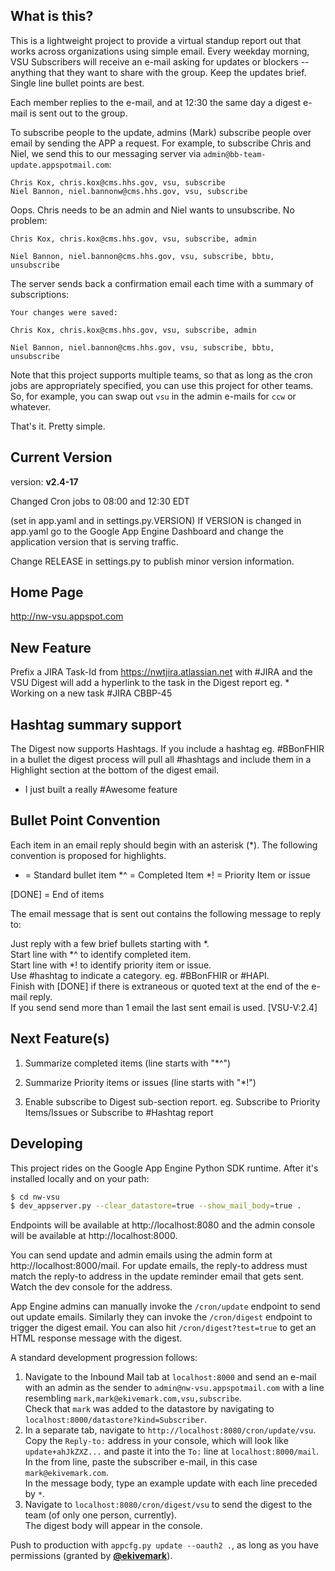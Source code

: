 ## What is this?

This is a lightweight project to provide a virtual standup report out that
works across organizations using simple email.
Every weekday morning, VSU Subscribers will receive an e-mail asking 
for updates or blockers 
-- anything that they want to share with the group. Keep the updates brief. 
Single line bullet points are best.

Each member replies to the e-mail, and at 12:30 the same day 
a digest e-mail is sent out to the group.

To subscribe people to the update, admins (Mark) 
subscribe people over email by sending the APP a request. 
For example, to subscribe Chris and Niel, 
we send this to our messaging server via `admin@bb-team-update.appspotmail.com`:

    Chris Kox, chris.kox@cms.hhs.gov, vsu, subscribe  
    Niel Bannon, niel.bannonw@cms.hhs.gov, vsu, subscribe


Oops. Chris needs to be an admin and Niel wants to unsubscribe. No problem:


    Chris Kox, chris.kox@cms.hhs.gov, vsu, subscribe, admin

    Niel Bannon, niel.bannon@cms.hhs.gov, vsu, subscribe, bbtu, unsubscribe

The server sends back a confirmation email each time with a summary of subscriptions:

    Your changes were saved:

    Chris Kox, chris.kox@cms.hhs.gov, vsu, subscribe, admin

    Niel Bannon, niel.bannon@cms.hhs.gov, vsu, subscribe, bbtu, unsubscribe


Note that this project supports multiple teams, 
so that as long as the cron jobs are appropriately specified, 
you can use this project for other teams.  
So, for example, you can swap out `vsu` in the admin e-mails for 
`ccw` or whatever.

That's it. Pretty simple. 

## Current Version

version: **v2.4-17**

Changed Cron jobs to 08:00 and 12:30 EDT

(set in app.yaml and in settings.py.VERSION)
If VERSION is changed in app.yaml go to the Google App Engine Dashboard and 
change the application version that is serving traffic.

Change RELEASE in settings.py to publish minor version information.


## Home Page

http://nw-vsu.appspot.com

## New Feature

Prefix a JIRA Task-Id from https://nwtjira.atlassian.net with #JIRA and the 
VSU Digest will add a hyperlink to the task in the Digest report
eg. 
    * Working on a new task #JIRA CBBP-45
        

## Hashtag summary support

The Digest now supports Hashtags. If you include a hashtag eg. #BBonFHIR in a bullet
the digest process will pull all #hashtags and include them in a Highlight section 
at the bottom of the digest email. 

* I just built a really #Awesome feature


## Bullet Point Convention

Each item in an email reply should begin with an asterisk (*).
The following convention is proposed for highlights.

*  = Standard bullet item
*^ = Completed Item
*! = Priority Item or issue

[DONE] = End of items

The email message that is sent out contains the following message to reply to:


   Just reply with a few brief bullets starting with *.  
   Start line with *^ to identify completed item.  
   Start line with *! to identify priority item or issue.  
   Use #hashtag to indicate a category. eg. #BBonFHIR or #HAPI.  
   Finish with [DONE] if there is extraneous or quoted text at the end of the e-mail reply.  
   If you send send more than 1 email the last sent email is used. [VSU-V:2.4]  
 
 
## Next Feature(s)

1. Summarize completed items (line starts with "*^")
2. Summarize Priority items or issues (line starts with "*!")
 
3. Enable subscribe to Digest sub-section report.
eg. Subscribe to Priority Items/Issues or Subscribe to #Hashtag report

## Developing

This project rides on the Google App Engine Python SDK runtime. 
After it's installed locally and on your path:

```bash
$ cd nw-vsu
$ dev_appserver.py --clear_datastore=true --show_mail_body=true .
```

Endpoints will be available at http://localhost:8080 and 
the admin console will be available at http://localhost:8000. 

You can send update and admin emails using the admin form at http://localhost:8000/mail. 
For update emails, the reply-to address must match the reply-to address in the update reminder 
email that gets sent. Watch the dev console for the address.

App Engine admins can manually invoke the `/cron/update` endpoint to send out update emails. 
Similarly they can invoke the `/cron/digest` endpoint to trigger the digest email. 
You can also hit `/cron/digest?test=true` to get an HTML response message with the digest.

A standard development progression follows:

1. Navigate to the Inbound Mail tab at `localhost:8000` and send an e-mail 
with an admin as the sender to `admin@nw-vsu.appspotmail.com` 
with a line resembling `mark,mark@ekivemark.com,vsu,subscribe`.  
Check that `mark` was added to the datastore by navigating 
to `localhost:8000/datastore?kind=Subscriber`.
2. In a separate tab, navigate to `http://localhost:8080/cron/update/vsu`.  
Copy the `Reply-to:` address in your console, which will look like `update+ahJkZXZ...` 
and paste it into the `To:` line at `localhost:8000/mail`.  
In the from line, paste the subscriber e-mail, in this case `mark@ekivemark.com`.  
In the message body, type an example update with each line preceded by `*`.  
3. Navigate to `localhost:8080/cron/digest/vsu` to send the digest to the team 
(of only one person, currently).  
The digest body will appear in the console.  

Push to production with `appcfg.py update --oauth2 .`, as long as you have permissions 
(granted by [**@ekivemark**](https://github.com/ekivemark)).


